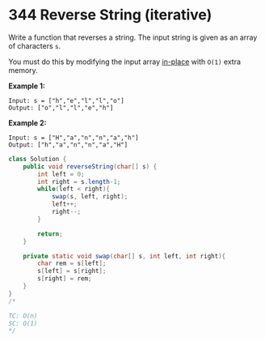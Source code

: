 # 344 Reverse String (iterative)

Write a function that reverses a string. The input string is given as an array of characters `s`.

You must do this by modifying the input array [in-place](https://en.wikipedia.org/wiki/In-place_algorithm) with `O(1)` extra memory.

 

**Example 1:**

```
Input: s = ["h","e","l","l","o"]
Output: ["o","l","l","e","h"]
```

**Example 2:**

```
Input: s = ["H","a","n","n","a","h"]
Output: ["h","a","n","n","a","H"]
```



```java
class Solution {
    public void reverseString(char[] s) {
        int left = 0;
        int right = s.length-1;
        while(left < right){
            swap(s, left, right);
            left++;
            right--;
        }

        return;
    }

    private static void swap(char[] s, int left, int right){
        char rem = s[left];
        s[left] = s[right];
        s[right] = rem;
    }
}
/*

TC: O(n)
SC: O(1)
*/
```



